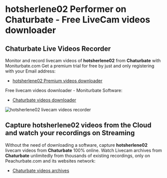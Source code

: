 # hotsherlene02 Performer on Chaturbate - Free LiveCam videos downloader

## Chaturbate Live Videos Recorder

Monitor and record livecam videos of **hotsherlene02** from **Chaturbate** with Moniturbate.com
Get a premium trial for free by just and only registering with your Email address:
* [hotsherlene02 Premium videos downloader](https://moniturbate.com/request-demo-licence-key.html)

Free livecam videos downloader - Moniturbate Software:
* [Chaturbate videos downloader](https://moniturbate.com/moniturbate-download-software.html)

![hotsherlene02 livecam videos recorder](https://peachurnet.com/templates/moniturbate-software.png)


## Capture hotsherlene02 videos from the Cloud and watch your recordings on Streaming

Without the need of downloading a software, capture **hotsherlene02** livecam videos from **Chaturbate** 100% online.
Watch Livecam archives from **Chaturbate** unlimitedly from thousands of existing recordings, only on Peachurbate.com and its websites network:
* [Chaturbate videos archives](https://peachurnet.com/)
